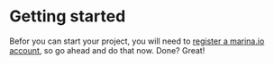 # Getting started

Befor you can start your project, you will need to
[register a marina.io account](https://marina.io/auth/register), so go ahead and
do that now. Done? Great!
